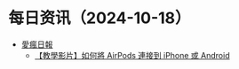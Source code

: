 ﻿# 每日资讯（2024-10-18）

- [愛瘋日報](http://www.iphonetaiwan.org/feeds/posts/default)
  - [【教學影片】如何將 AirPods 連接到 iPhone 或 Android](https://www.iphonetaiwan.org/2024/10/how-to-connect-airpods-to-iphone-or-android.html)
